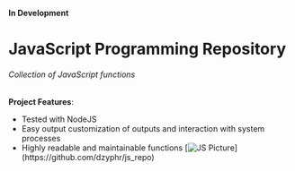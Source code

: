 **In Development**
# JavaScript Programming Repository
###### Collection of JavaScript functions
**Project Features**:
  * Tested with NodeJS
  * Easy output customization of outputs and interaction with system processes 
  * Highly readable and maintainable functions
[![JS Picture]("https://cdn.freebiesupply.com/logos/large/2x/logo-javascript-logo-png-transparent.png")](https://github.com/dzyphr/js_repo)
